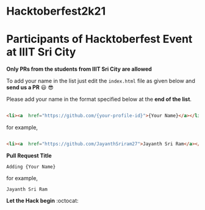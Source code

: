 # Hacktoberfest2k21
# Participants of Hacktoberfest Event at IIIT Sri City


**Only PRs from the students from IIIT Sri City are allowed**

To add your name in the list just edit the `index.html` file as given below and  **send us a PR** :smiley: :sunglasses:

Please add your name in the format specified below at the **end of the list**.

```html

<li><a  href="https://github.com/{your-profile-id}">{Your Name}</a></li>

```

for example,

```html

<li><a  href="https://github.com/JayanthSriram27">Jayanth Sri Ram</a></li>

```

**Pull Request Title**

`Adding {Your Name}`

for example,

`Jayanth Sri Ram`

**Let the Hack begin** :octocat:


 


